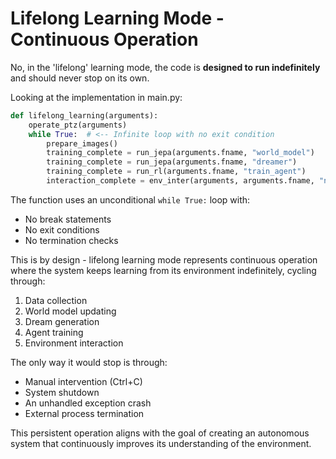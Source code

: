 # Lifelong Learning Mode - Continuous Operation

No, in the 'lifelong' learning mode, the code is **designed to run indefinitely** and should never stop on its own.

Looking at the implementation in main.py:

```python
def lifelong_learning(arguments):
    operate_ptz(arguments)
    while True:  # <-- Infinite loop with no exit condition
        prepare_images()
        training_complete = run_jepa(arguments.fname, "world_model")
        training_complete = run_jepa(arguments.fname, "dreamer")
        training_complete = run_rl(arguments.fname, "train_agent")
        interaction_complete = env_inter(arguments, arguments.fname, "navigate_env")
```

The function uses an unconditional `while True:` loop with:
- No break statements
- No exit conditions
- No termination checks

This is by design - lifelong learning mode represents continuous operation where the system keeps learning from its environment indefinitely, cycling through:
1. Data collection
2. World model updating
3. Dream generation
4. Agent training
5. Environment interaction

The only way it would stop is through:
- Manual intervention (Ctrl+C)
- System shutdown
- An unhandled exception crash
- External process termination

This persistent operation aligns with the goal of creating an autonomous system that continuously improves its understanding of the environment.